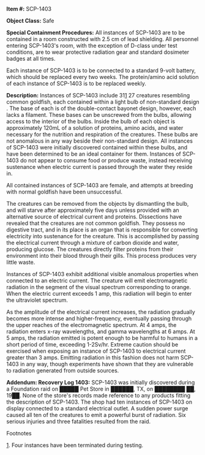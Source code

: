 **Item #:** SCP-1403

**Object Class:** Safe

**Special Containment Procedures:** All instances of SCP-1403 are to be contained in a room constructed with 2.5 cm of lead shielding. All personnel entering SCP-1403's room, with the exception of D-class under test conditions, are to wear protective radiation gear and standard dosimeter badges at all times.

Each instance of SCP-1403 is to be connected to a standard 9-volt battery, which should be replaced every two weeks. The protein/amino acid solution of each instance of SCP-1403 is to be replaced weekly.

**Description:** Instances of SCP-1403 include 31[1](javascript:;) 27 creatures resembling common goldfish, each contained within a light bulb of non-standard design . The base of each is of the double-contact bayonet design, however, each lacks a filament. These bases can be unscrewed from the bulbs, allowing access to the interior of the bulbs. Inside the bulb of each object is approximately 120mL of a solution of proteins, amino acids, and water necessary for the nutrition and respiration of the creatures. These bulbs are not anomalous in any way beside their non-standard design. All instances of SCP-1403 were initially discovered contained within these bulbs, and have been determined to be an ideal container for them. Instances of SCP-1403 do not appear to consume food or produce waste, instead receiving sustenance when electric current is passed through the water they reside in.

All contained instances of SCP-1403 are female, and attempts at breeding with normal goldfish have been unsuccessful.

The creatures can be removed from the objects by dismantling the bulb, and will starve after approximately five days unless provided with an alternative source of electrical current and proteins. Dissections have revealed that the creatures are not common goldfish. They possess no digestive tract, and in its place is an organ that is responsible for converting electricity into sustenance for the creature. This is accomplished by passing the electrical current through a mixture of carbon dioxide and water, producing glucose. The creatures directly filter proteins from their environment into their blood through their gills. This process produces very little waste.

Instances of SCP-1403 exhibit additional visible anomalous properties when connected to an electric current. The creature will emit electromagnetic radiation in the segment of the visual spectrum corresponding to orange. When the electric current exceeds 1 amp, this radiation will begin to enter the ultraviolet spectrum.

As the amplitude of the electrical current increases, the radiation gradually becomes more intense and higher-frequency, eventually passing through the upper reaches of the electromagnetic spectrum. At 4 amps, the radiation enters x-ray wavelengths, and gamma wavelengths at 6 amps. At 5 amps, the radiation emitted is potent enough to be harmful to humans in a short period of time, exceeding 1-2Sv/hr. Extreme caution should be exercised when exposing an instance of SCP-1403 to electrical current greater than 3 amps. Emitting radiation in this fashion does not harm SCP-1403 in any way, though experiments have shown that they are vulnerable to radiation generated from outside sources.

**Addendum: Recovery Log 1403:** SCP-1403 was initially discovered during a Foundation raid on █████ Pet Store in ██████, TX, on ████████ ██, 19██. None of the store's records made reference to any products fitting the description of SCP-1403. The shop had ten instances of SCP-1403 on display connected to a standard electrical outlet. A sudden power surge caused all ten of the creatures to emit a powerful burst of radiation. Six serious injuries and three fatalities resulted from the raid.

Footnotes

[1](javascript:;). Four instances have been terminated during testing.
